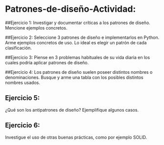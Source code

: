 # Patrones-de-diseño-Actividad:

##Ejercicio 1:
Investigar y documentar críticas a los patrones de diseño. Mencione ejemplos concretos.

##Ejercicio 2:
Seleccione 3 patrones de diseño e implementarlos en Python. Arme ejemplos concretos de uso. Lo ideal es 
elegir un patrón de cada clasificación.

##Ejercicio 3:
Piense en 3 problemas habituales de su vida diaria en los cuales podría aplicar patrones de diseño.

##Ejercicio 4:
Los patrones de diseño suelen poseer distintos nombres o denominaciones. Busque y arme una tabla con 
los posibles distintos nombres usados.

## Ejercicio 5:
 ¿Qué son los antipatrones de diseño? Ejemplifique algunos casos.

## Ejercicio 6:
Investigue el uso de otras buenas prácticas, como por ejemplo SOLID.



